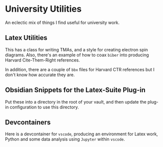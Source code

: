 # University Utilities

An eclectic mix of things I find useful for university work.

## Latex Utilities

This has a class for writing TMAs, and a style for creating electron
spin diagrams. Also, there's an example of how to coax `biber` into
producing Harvard Cite-Them-Right references.

In addition, there are a couple of `bbx` files for Harvard CTR
references but I don't know how accurate they are.

## Obsidian Snippets for the Latex-Suite Plug-in

Put these into a directory in the root of your vault, 
and then update the plug-in configuration to use this
directory.


## Devcontainers

Here is a devcontainer for `vscode`, producing an
environment for Latex work, Python and some data analysis
using `Jupyter` within `vscode`.
